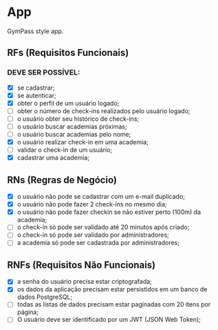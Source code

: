 # App

GymPass style app.

## RFs (Requisitos Funcionais)

### DEVE SER POSSÍVEL:
- [x] se cadastrar;
- [x] se autenticar;
- [x] obter o perfil de um usuário logado;
- [ ] obter o número de check-ins realizados pelo usuário logado;
- [ ] o usuário obter seu histórico de check-ins;
- [ ] o usuário buscar academias próximas;
- [ ] o usuário buscar academias pelo nome;
- [x] o usuário realizar check-in em uma academia;
- [ ] validar o check-in de um usuário;
- [x] cadastrar uma academia;

## RNs (Regras de Negócio)

- [x] o usuário não pode se cadastrar com um e-mail duplicado;
- [x] o usuário não pode fazer 2 check-ins no mesmo dia;
- [x] o usuário não pode fazer checkin se não estiver perto (100m) da academia;
- [ ] o check-in só pode ser validado até 20 minutos após criado;
- [ ] o check-in só pode ser validado por administradores;
- [ ] a academia só pode ser cadastrada por administradores;

## RNFs (Requisitos Não Funcionais)

- [x] a senha do usuário precisa estar criptografada;
- [x] os dados da aplicação precisam estar persistidos em um banco de dados PostgreSQL;
- [ ] todas as listas de dados precisam estar paginadas com 20 itens por página;
- [ ] O usuário deve ser identificado por um JWT (JSON Web Token);
